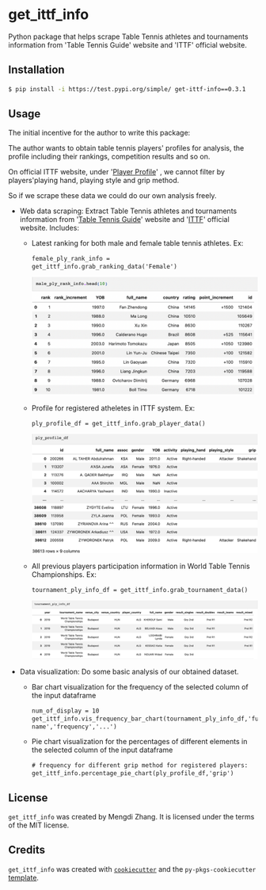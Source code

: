 # get_ittf_info

Python package that helps scrape Table Tennis athletes and tournaments information from 'Table Tennis Guide' website and 'ITTF' official website.

## Installation

```bash
$ pip install -i https://test.pypi.org/simple/ get-ittf-info==0.3.1
```

## Usage

The initial incentive for the author to write this package:

The author wants to obtain table tennis players' profiles for analysis, the profile including their rankings, competition results and so on.

On official ITTF website, under '[Player Profile](https://results.ittf.link/index.php?option=com_fabrik&view=list&listid=35&Itemid=155)' , we cannot filter by players'playing hand, playing style and grip method. 

So if we scrape these data we could do our own analysis freely.



- Web data scraping: Extract Table Tennis athletes and tournaments information from  '[Table Tennis Guide](https://tabletennis.guide/rating_ittf.php?gender=1)' website and '[ITTF](https://results.ittf.link/index.php)' official website. Includes:

  - Latest ranking for both male and female table tennis athletes. Ex:

    ```
    female_ply_rank_info = get_ittf_info.grab_ranking_data('Female')
    ```

    ![1](./image/1.png)

  - Profile for registered atheletes in ITTF system. Ex:

    ```
    ply_profile_df = get_ittf_info.grab_player_data()
    ```

    ![2](./image/2.png)

  - All previous players participation information in World Table Tennis Championships. Ex:

    ```
    tournament_ply_info_df = get_ittf_info.grab_tournament_data()
    ```

    ![3](./image/3.png)

- Data visualization: Do some basic analysis of our obtained dataset.

  - Bar chart visualization for the frequency of the selected column of the input dataframe

    ```
    num_of_display = 10
    get_ittf_info.vis_frequency_bar_chart(tournament_ply_info_df,'full_name','full name','frequency','...')
    ```

  - Pie chart  visualization for the percentages of different elements in the selected column of the input dataframe

    ```
    # frequency for different grip method for registered players:
    get_ittf_info.percentage_pie_chart(ply_profile_df,'grip')
    ```

## License

`get_ittf_info` was created by Mengdi Zhang. It is licensed under the terms of the MIT license.

## Credits

`get_ittf_info` was created with [`cookiecutter`](https://cookiecutter.readthedocs.io/en/latest/) and the `py-pkgs-cookiecutter` [template](https://github.com/py-pkgs/py-pkgs-cookiecutter).
